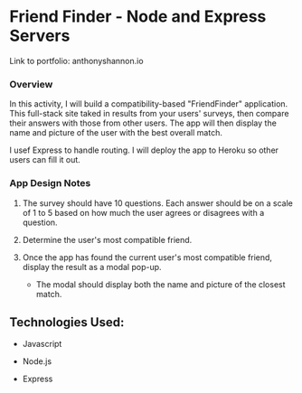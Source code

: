 # Friend Finder - Node and Express Servers
Link to portfolio: anthonyshannon.io
### Overview

In this activity, I will build a compatibility-based "FriendFinder" application. This full-stack site taked in results from your users' surveys, then compare their answers with those from other users. The app will then display the name and picture of the user with the best overall match.

I usef Express to handle routing. I will deploy the app to Heroku so other users can fill it out.


### App Design Notes

1. The survey should have 10 questions. Each answer should be on a scale of 1 to 5 based on how much the user agrees or disagrees with a question.


2. Determine the user's most compatible friend.


3. Once the app has found the current user's most compatible friend, display the result as a modal pop-up.
   * The modal should display both the name and picture of the closest match.

## Technologies Used:

* Javascript

* Node.js

* Express